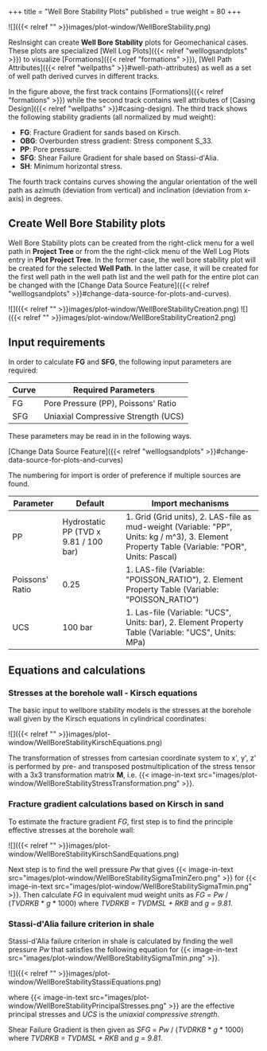 +++
title = "Well Bore Stability Plots"
published = true
weight = 80
+++

![]({{< relref "" >}}images/plot-window/WellBoreStability.png)

ResInsight can create **Well Bore Stability** plots for Geomechanical cases. These plots are specialized [Well Log Plots]({{< relref "welllogsandplots" >}}) to visualize [Formations]({{< relref "formations" >}}), [Well Path Attributes]({{< relref "wellpaths" >}}#well-path-attributes) as well as a set of well path derived curves in different tracks. 

In the figure above, the first track contains [Formations]({{< relref "formations" >}}) while the second track contains well attributes of 
[Casing Design]({{< relref "wellpaths" >}}#casing-design).
The third track shows the following stability gradients (all normalized by mud weight):

- **FG**: Fracture Gradient for sands based on Kirsch.
- **OBG**: Overburden stress gradient: Stress component S_33.
- **PP**: Pore pressure.
- **SFG**: Shear Failure Gradient for shale based on Stassi-d'Alia.
- **SH**: Minimum horizontal stress.

The fourth track contains curves showing the angular orientation of the well path as azimuth (deviation from vertical) and inclination (deviation from x-axis) in degrees.

## Create Well Bore Stability plots

Well Bore Stability plots can be created from the right-click menu for a well path in **Project Tree** or from the the right-click menu of the Well Log Plots entry in **Plot Project Tree**. In the former case, the well bore stability plot will be created for the selected **Well Path**. In the latter case, it will be created for the first well path in the well path list and the well path for the entire plot can be changed with the [Change Data Source Feature]({{< relref "welllogsandplots" >}}#change-data-source-for-plots-and-curves).

![]({{< relref "" >}}images/plot-window/WellBoreStabilityCreation.png) 
![]({{< relref "" >}}images/plot-window/WellBoreStabilityCreation2.png)


## Input requirements

In order to calculate **FG**  and **SFG**, the following input parameters are required:

| Curve | Required Parameters            |
|-------|--------------------------------|
|  FG   | Pore Pressure (PP), Poissons' Ratio |
|  SFG  | Uniaxial Compressive Strength (UCS) |

These parameters may be read in in the following ways. 

[Change Data Source Feature]({{< relref "welllogsandplots" >}}#change-data-source-for-plots-and-curves)


The numbering for import is order of preference if multiple sources are found.

| Parameter     | Default | Import mechanisms |
|---------------|---------|-------------------|
| PP | Hydrostatic PP (TVD x 9.81 / 100 bar) | 1. Grid (Grid units), 2. LAS-file as mud-weight (Variable: "PP", Units: kg / m^3), 3. Element Property Table (Variable: "POR", Units: Pascal)|
| Poissons' Ratio | 0.25 | 1. LAS-file (Variable: "POISSON_RATIO"), 2. Element Property Table (Variable: "POISSON_RATIO")|
| UCS             | 100 bar | 1. Las-file (Variable: "UCS", Units: bar), 2. Element Property Table (Variable: "UCS", Units: MPa) |



## Equations and calculations

### Stresses at the borehole wall - Kirsch equations

The basic input to wellbore stability models is the stresses at the borehole wall given by the Kirsch equations in cylindrical coordinates:

![]({{< relref "" >}}images/plot-window/WellBoreStabilityKirschEquations.png)

The transformation of stresses from cartesian coordinate system to x', y', z' is performed by pre- and transposed postmultiplication of the stress tensor with a 3x3 transformation matrix **M**, i.e. 
{{< image-in-text src="images/plot-window/WellBoreStabilityStressTransformation.png" >}}. 



### Fracture gradient calculations based on Kirsch in sand

To estimate the fracture gradient *FG*, first step is to find the principle effective stresses at the borehole wall:

![]({{< relref "" >}}images/plot-window/WellBoreStabilityKirschSandEquations.png)

Next step is to find the well pressure *Pw* that gives 
{{< image-in-text src="images/plot-window/WellBoreStabilitySigmaTminZero.png" >}} for 
{{< image-in-text src="images/plot-window/WellBoreStabilitySigmaTmin.png" >}}.
Then calculate *FG* in equivalent mud weight units as *FG* = *Pw* / (*TVDRKB* * *g* * 1000) where *TVDRKB = TVDMSL + RKB* and 
*g = 9.81*.


### Stassi-d'Alia failure criterion in shale

Stassi-d'Alia failure criterion in shale is calculated by finding the well pressure *Pw* that satisfies the following equation 
for {{< image-in-text src="images/plot-window/WellBoreStabilitySigmaTmin.png" >}}.

![]({{< relref "" >}}images/plot-window/WellBoreStabilityStassiEquations.png)

where {{< image-in-text src="images/plot-window/WellBoreStabilityPrincipalStresses.png" >}} are the effective principal stresses 
and *UCS* is the *uniaxial compressive strength*.

Shear Failure Gradient is then given as *SFG* = *Pw* / (*TVDRKB* * *g* * 1000) where *TVDRKB = TVDMSL + RKB* and *g = 9.81*.



